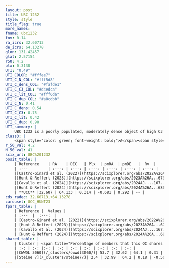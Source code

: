 ```yaml
---
layout: post
title: UBC 1232
style: style
title_flag: true
more_names: 
fname: ubc1232
fov: 0.14
ra_icrs: 32.60713
de_icrs: 64.13278
glon: 131.42457
glat: 2.57154
r50: 4.2
plx: 0.3138
UTI: "0.49"
UTI_COLOR: "#fffee7"
UTI_C_N_COL: "#fff5d8"
UTI_C_dens_COL: "#fafde1"
UTI_C_C3_COL: "#d4edca"
UTI_C_lit_COL: "#fff6da"
UTI_C_dup_COL: "#a8cdbb"
UTI_C_N: 0.41
UTI_C_dens: 0.54
UTI_C_C3: 0.75
UTI_C_lit: 0.42
UTI_C_dup: 0.98
UTI_summary: |
    UBC 1232 is a poorly populated, moderately dense object of high C3 quality. It was recently reported in the literature.This is a unique object, which shares a very small percentage of members with at least one previously reported entry.
class3: |
    <span style="color: green; font-weight: bold;">A</span><span style="color: #FFC300; font-weight: bold;">B</span>
r_50_val: 4.2
N_50_val: 41
scix_url: UBC%201232
posit_table: |
    | Reference    | RA    | DEC   | Plx  | pmRA  | pmDE   |  Rv  |
    | :---         | :---: | :---: | :---: | :---: | :---: | :---: |
    |[Castro-Ginard et al. (2022)](https://scixplorer.org/abs/2022A%26A...661A.118C) | 32.55 | 64.14 | 0.32 | -0.69 | 0.29 | -- |
    |[Hunt & Reffert (2023)](https://scixplorer.org/abs/2023A%26A...673A.114H) | 32.565 | 64.149 | 0.311 | -0.687 | 0.269 | -- |
    |[Cavallo et al. (2024)](https://scixplorer.org/abs/2024AJ....167...12C) | 32.573 | 64.152 | 0.311 | -- | -- | -- |
    |[Hunt & Reffert (2024)](https://scixplorer.org/abs/2024A%26A...686A..42H) | 32.565 | 64.149 | 0.311 | -0.687 | 0.269 | -- |
    | **UCC** |32.607 | 64.133 | 0.314 | -0.681 | 0.292 | -- | 
cds_radec: 32.60713,+64.13278
carousel: UCC_HUNT23
fpars_table: |
    | Reference |  Values |
    | :---  |  :---:  |
    | [Castro-Ginard et al. (2022)](https://scixplorer.org/abs/2022A%26A...661A.118C) | `AV=1.505, Dist=3212, logAge=7.603` |
    | [Hunt & Reffert (2023)](https://scixplorer.org/abs/2023A%26A...673A.114H) | `AV50=1.973, diffAV50=1.577, MOD50=12.28, logAge50=7.629` |
    | [Cavallo et al. (2024)](https://scixplorer.org/abs/2024AJ....167...12C) | `AV50=2.11, dMod50=12.67, logAge50=7.26, [Fe/H]50=0.14` |
    | [Hunt & Reffert (2024)](https://scixplorer.org/abs/2024A%26A...686A..42H) | `MassJ=387.017` |
shared_table: |
    | Cluster | <span title="Percentage of members that this OC shares with the ones listed">%</span>   | RA   | DEC   | Plx   | pmRA  | pmDE  | Rv | UTI |
    | :-: | :-: |:-: | :-: | :-: | :-: | :-: | :-: | :-: |
    |[CWWDL 3060](/_clusters/cwwdl3060/)| 53.7 | 32.62 | 64.1 | 0.31 | -0.72 | 0.26 | -- |0.02 |
    |[Steine 7](/_clusters/steine7/)| 2.4 | 32.99 | 64.2 | 0.18 | -0.56 | 0.24 | -71.05 |0.24 |
---
```

